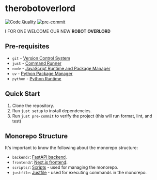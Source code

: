 # therobotoverlord

[![Code Quality](https://github.com/joshSzep/therobotoverlord/actions/workflows/code-quality.yml/badge.svg)](https://github.com/joshSzep/therobotoverlord/actions/workflows/code-quality.yml)
[![pre-commit](https://img.shields.io/badge/pre--commit-enabled-brightgreen?logo=pre-commit)](https://github.com/pre-commit/pre-commit)


I FOR ONE WELCOME OUR NEW **ROBOT OVERLORD**

## Pre-requisites

- `git` - [Version Control System](https://git-scm.com/)
- `just` - [Command Runner](https://just.systems/)
- `node` - [JavaScript Runtime and Package Manager](https://nodejs.org/)
- `uv` - [Python Package Manager](https://github.com/urbit/uv)
- `python` - [Python Runtime](https://www.python.org/)

## Quick Start

1. Clone the repository.
2. Run `just setup` to install dependencies.
3. Run `just pre-commit` to verify the project (this will run format, lint, and test)

## Monorepo Structure

It's important to know the following about the monorepo structure:

- `backend/`: [FastAPI backend](./backend/README.md).
- `frontend/`: [Next.js frontend](./frontend/README.md).
- `scripts/`: [Scripts](./scripts/README.md) - used for managing the monorepo.
- `justfile`: [Justfile](./justfile) - used for executing commands in the monorepo.
